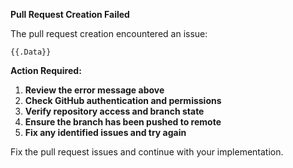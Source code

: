 **Pull Request Creation Failed**

The pull request creation encountered an issue:

```
{{.Data}}
```

**Action Required:**
1. **Review the error message above**
2. **Check GitHub authentication and permissions**
3. **Verify repository access and branch state**
4. **Ensure the branch has been pushed to remote**
5. **Fix any identified issues and try again**

Fix the pull request issues and continue with your implementation.